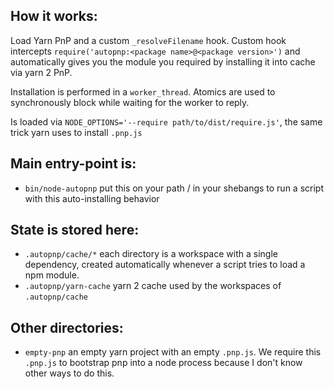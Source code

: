 ## How it works:

Load Yarn PnP and a custom `_resolveFilename` hook.  Custom hook intercepts `require('autopnp:<package name>@<package version>')` and automatically gives you the module you required by installing it into cache via yarn 2 PnP.

Installation is performed in a `worker_thread`.  Atomics are used to synchronously block while waiting for the worker to reply.

Is loaded via `NODE_OPTIONS='--require path/to/dist/require.js'`, the same trick yarn uses to install `.pnp.js`

## Main entry-point is:

- `bin/node-autopnp` put this on your path / in your shebangs to run a script with this auto-installing behavior

## State is stored here:

- `.autopnp/cache/*` each directory is a workspace with a single dependency, created automatically whenever a script tries to load a npm module.
- `.autopnp/yarn-cache` yarn 2 cache used by the workspaces of `.autopnp/cache`

## Other directories:

- `empty-pnp` an empty yarn project with an empty `.pnp.js`.  We require this `.pnp.js` to bootstrap pnp into a node process because I don't know other ways to do this.

